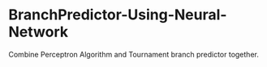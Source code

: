 # BranchPredictor-Using-Neural-Network
Combine Perceptron Algorithm and Tournament branch predictor together.
